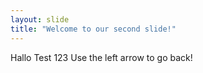 ```yaml
---
layout: slide
title: "Welcome to our second slide!"
---
```

Hallo Test 123 
Use the left arrow to go back!
